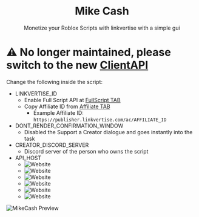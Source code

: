<h1 align="center">Mike Cash</h1>
<p align="center">Monetize your Roblox Scripts with linkvertise with a simple gui</p>

# :warning: No longer maintained, please switch to the new [ClientAPI](https://github.com/MikeCashOrg/ClientAPI)


Change the following inside the script:
* LINKVERTISE_ID
  * Enable Full Script API at [FullScript TAB](https://publisher.linkvertise.com/dashboard#dynamic)
  * Copy Affiliate ID from [Affiliate TAB](https://publisher.linkvertise.com/dashboard#affiliate)
    * Example Affiliate ID: `https://publisher.linkvertise.com/ac/AFFILIATE_ID`
* DONT_RENDER_CONFIRMATION_WINDOW
  * Disabled the Support a Creator dialogue and goes instantly into the task
* CREATOR_DISCORD_SERVER
  * Discord server of the person who owns the script
* API_HOST
  * <img alt="Website" src="https://img.shields.io/website?up_message=online&up_color=green&down_message=offline&down_color=red&url=https%3A%2F%2Flinkvertise.thisisusedfornothingotherthantohostafewscripts.xyz%2F&label=linkvertise.thisisusedfornothingotherthantohostafewscripts.xyz">
  * <img alt="Website" src="https://img.shields.io/website?up_message=online&up_color=green&down_message=offline&down_color=red&url=https%3A%2F%2Fs1.wayauth.com&label=s1.wayauth.com">
  * <img alt="Website" src="https://img.shields.io/website?up_message=online&up_color=green&down_message=offline&down_color=red&url=https%3A%2F%2Fs2.wayauth.com&label=s2.wayauth.com">
  * <img alt="Website" src="https://img.shields.io/website?up_message=online&up_color=green&down_message=offline&down_color=red&url=https%3A%2F%2Fs3.wayauth.com&label=s3.wayauth.com">
  * <img alt="Website" src="https://img.shields.io/website?up_message=online&up_color=green&down_message=offline&down_color=red&url=https%3A%2F%2Fs4.wayauth.com&label=s4.wayauth.com">
  * <img alt="Website" src="https://img.shields.io/website?up_message=online&up_color=green&down_message=offline&down_color=red&url=https%3A%2F%2Fs5.wayauth.com&label=s5.wayauth.com">

![MikeCash Preview](https://i.imgur.com/MKcP8o6.png)
